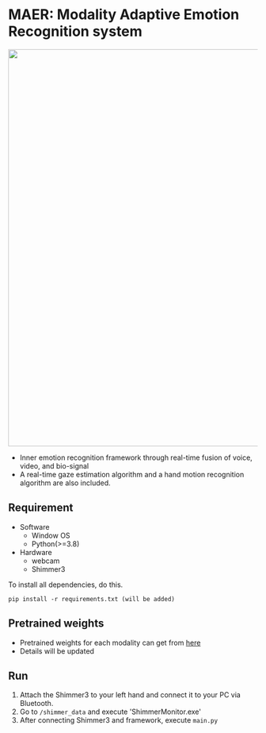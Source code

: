 # MAER: Modality Adaptive Emotion Recognition system
<p align='center'>
  <img src="https://user-images.githubusercontent.com/39416550/227125521-89933365-0255-432e-9803-137db362a2a0.gif" width="800"/>
</p>

- Inner emotion recognition framework through real-time fusion of voice, video, and bio-signal
- A real-time gaze estimation algorithm and a hand motion recognition algorithm are also included.

## Requirement
* Software
  - Window OS
  - Python(>=3.8)
* Hardware
  - webcam
  - Shimmer3

To install all dependencies, do this.
```
pip install -r requirements.txt (will be added)
```

## Pretrained weights
- Pretrained weights for each modality can get from [here](https://drive.google.com/drive/u/0/folders/1mz9mqqq8DkHD-4z6dDit20mGg_nmAXYy)
- Details will be updated

## Run
1. Attach the Shimmer3 to your left hand and connect it to your PC via Bluetooth.
2. Go to `/shimmer_data` and execute 'ShimmerMonitor.exe'
3. After connecting Shimmer3 and framework, execute `main.py`
